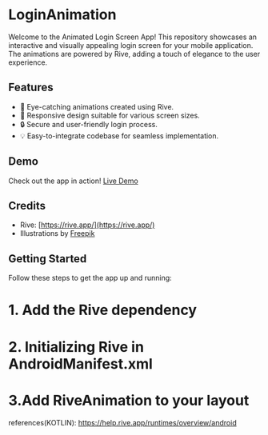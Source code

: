 # LoginAnimation

Welcome to the Animated Login Screen App! This repository showcases an interactive and visually appealing login screen for your mobile application. The animations are powered by Rive, adding a touch of elegance to the user experience.

## Features

- 🌈 Eye-catching animations created using Rive.
- 📱 Responsive design suitable for various screen sizes.
- 🔒 Secure and user-friendly login process.
- 💡 Easy-to-integrate codebase for seamless implementation.

## Demo

Check out the app in action! [Live Demo](https://your-demo-link-here)

## Credits

- Rive: [https://rive.app/](https://rive.app/)
- Illustrations by [Freepik](https://www.freepik.com/)

## Getting Started

Follow these steps to get the app up and running:
# 1. Add the Rive dependency
# 2.  Initializing Rive in AndroidManifest.xml
# 3.Add RiveAnimation to your layout
references(KOTLIN): https://help.rive.app/runtimes/overview/android

